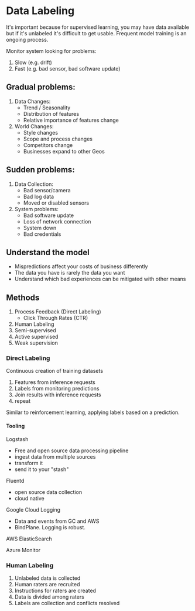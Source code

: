 # Data Labeling

It's important because for supervised learning, you may have data available but if it's unlabeled it's difficult to get usable. Frequent model training is an ongoing process.

Monitor system looking for problems:
1. Slow (e.g. drift)
1. Fast (e.g. bad sensor, bad software update)

## Gradual problems:
1. Data Changes:
	- Trend / Seasonality
	- Distribution of features
	- Relative importance of features change
1. World Changes:
	- Style changes
	- Scope and process changes
	- Competitors change
	- Businesses expand to other Geos

## Sudden problems:
1. Data Collection:
	- Bad sensor/camera
	- Bad log data
	- Moved or disabled sensors
1. System problems:
	- Bad software update
	- Loss of network connection
	- System down
	- Bad credentials

## Understand the model
- Mispredictions affect your costs of business differently
- The data you have is rarely the data you want
- Understand which bad experiences can be mitigated with other means

## Methods
1. Process Feedback (Direct Labeling)
	- Click Through Rates (CTR)
1. Human Labeling
1. Semi-supervised
1. Active supervised
1. Weak supervision

### Direct Labeling
Continuous creation of training datasets
1. Features from inference requests
1. Labels from monitoring predictions
1. Join results with inference requests
1. repeat

Similar to reinforcement learning, applying labels based on a prediction.

#### Tooling
Logstash
- Free and open source data processing pipeline
- ingest data from multiple sources
- transform it
- send it to your "stash"

Fluentd
- open source data collection
- cloud native

Google Cloud Logging
- Data and events from GC and AWS
- BindPlane. Logging is robust.

AWS ElasticSearch

Azure Monitor

### Human Labeling
1. Unlabeled data is collected
1. Human raters are recruited
1. Instructions for raters are created
1. Data is divided among raters
1. Labels are collection and conflicts resolved


